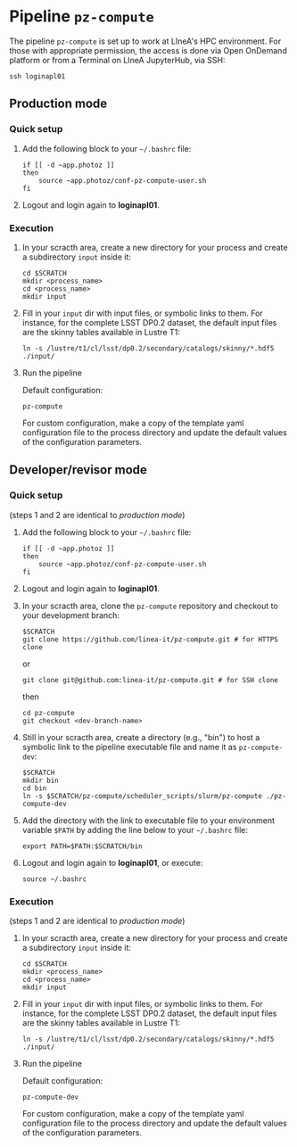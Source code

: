 # Pipeline `pz-compute`

The pipeline `pz-compute` is set up to work at LIneA's HPC environment. For those with appropriate permission, the access is done via Open OnDemand platform or from a Terminal on LIneA JupyterHub, via SSH: 

```shell
ssh loginapl01 
``` 


## Production mode 


### Quick setup 

1. Add the following block to your `~/.bashrc` file:
    
    ```shell
    if [[ -d ~app.photoz ]]
    then
        source ~app.photoz/conf-pz-compute-user.sh
    fi
    ```

2. Logout and login again to **loginapl01**. 


### Execution  

1. In your scracth area, create a new directory for your process and create a subdirectory `input` inside it:     

    ```shell
    cd $SCRATCH
    mkdir <process_name>
    cd <process_name>
    mkdir input
    ```

2. Fill in your `input` dir with input files, or symbolic links to them. For instance, for the complete LSST DP0.2 dataset, the default input files are the skinny tables available in Lustre T1:

    ```shell
    ln -s /lustre/t1/cl/lsst/dp0.2/secondary/catalogs/skinny/*.hdf5 ./input/
    ```

3. Run the pipeline 

    Default configuration: 

    ```shell
    pz-compute
    ```
    
    For custom configuration, make a copy of the template yaml configuration file to the process directory and update the default values of the configuration parameters. 




## Developer/revisor mode 

### Quick setup 

(steps 1 and 2 are identical to _production mode_)

1. Add the following block to your `~/.bashrc` file:
    
    ```shell
    if [[ -d ~app.photoz ]]
    then
        source ~app.photoz/conf-pz-compute-user.sh
    fi
    ```

2. Logout and login again to **loginapl01**. 

3. In your scracth area, clone the `pz-compute` repository and checkout to your development branch: 

    ```shell
    $SCRATCH
    git clone https://github.com/linea-it/pz-compute.git # for HTTPS clone
    ```
    or

    ```shell
    git clone git@github.com:linea-it/pz-compute.git # for SSH clone
    ```
    then

    ```shell
    cd pz-compute
    git checkout <dev-branch-name>
    ```

4. Still in your scracth area, create a directory (e.g., "bin") to host a symbolic link to the pipeline executable file and name it as `pz-compute-dev`: 
    
    ```shell
    $SCRATCH
    mkdir bin
    cd bin
    ln -s $SCRATCH/pz-compute/scheduler_scripts/slurm/pz-compute ./pz-compute-dev 
    ```

5. Add the directory with the link to executable file to your environment variable `$PATH` by adding the line below to your `~/.bashrc` file:
    
    ```shell
    export PATH=$PATH:$SCRATCH/bin
    ```

6. Logout and login again to **loginapl01**, or execute: 
    
    ```shell
    source ~/.bashrc
    ```

### Execution  

(steps 1 and 2 are identical to _production mode_)

1. In your scracth area, create a new directory for your process and create a subdirectory `input` inside it:     

    ```shell
    cd $SCRATCH
    mkdir <process_name>
    cd <process_name>
    mkdir input
    ```

2. Fill in your `input` dir with input files, or symbolic links to them. For instance, for the complete LSST DP0.2 dataset, the default input files are the skinny tables available in Lustre T1:

    ```shell
    ln -s /lustre/t1/cl/lsst/dp0.2/secondary/catalogs/skinny/*.hdf5 ./input/
    ```

3. Run the pipeline 

    Default configuration: 

    ```shell
    pz-compute-dev
    ```
    
    For custom configuration, make a copy of the template yaml configuration file to the process directory and update the default values of the configuration parameters. 
